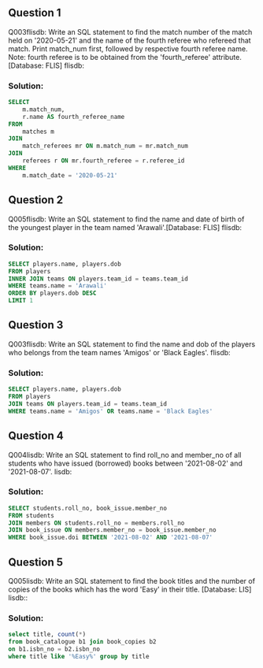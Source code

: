 
## Question 1
Q003flisdb: Write an SQL statement to find the match number of the match held on '2020-05-21' and the name of the fourth referee who refereed that match. Print match_num first, followed by respective fourth referee name. Note: fourth referee is to be obtained from the 'fourth_referee' attribute.[Database: FLIS] flisdb:

### Solution:
```SQL
SELECT 
    m.match_num, 
    r.name AS fourth_referee_name
FROM 
    matches m
JOIN 
    match_referees mr ON m.match_num = mr.match_num
JOIN 
    referees r ON mr.fourth_referee = r.referee_id
WHERE 
    m.match_date = '2020-05-21'

```

## Question 2
Q005flisdb: Write an SQL statement to find the name and date of birth of the youngest player in the team named 'Arawali'.[Database: FLIS] flisdb:

### Solution:
```SQL
SELECT players.name, players.dob
FROM players
INNER JOIN teams ON players.team_id = teams.team_id
WHERE teams.name = 'Arawali'
ORDER BY players.dob DESC
LIMIT 1
```
## Question 3
Q003flisdb: Write an SQL statement to find the name and dob of the players who belongs from the team names 'Amigos' or 'Black Eagles'. flisdb:

### Solution:
```SQL
SELECT players.name, players.dob
FROM players
JOIN teams ON players.team_id = teams.team_id
WHERE teams.name = 'Amigos' OR teams.name = 'Black Eagles'
```
## Question 4
Q004lisdb: Write an SQL statement to find roll_no and member_no of all students who have issued (borrowed) books between '2021-08-02' and '2021-08-07'. lisdb:

### Solution:
```SQL
SELECT students.roll_no, book_issue.member_no
FROM students
JOIN members ON students.roll_no = members.roll_no
JOIN book_issue ON members.member_no = book_issue.member_no
WHERE book_issue.doi BETWEEN '2021-08-02' AND '2021-08-07'
```
## Question 5
Q005lisdb: Write an SQL statement to find the book titles and the number of copies of the books which has the word 'Easy' in their title. [Database: LIS] lisdb::

### Solution:
```SQL
select title, count(*)
from book_catalogue b1 join book_copies b2
on b1.isbn_no = b2.isbn_no
where title like '%Easy%' group by title
```